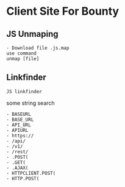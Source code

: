 # Client Site For Bounty

## JS Unmaping

```
- Download file .js.map
use command
unmap [file]
```

## Linkfinder

```
JS linkfinder
```

some string search

```
- BASEURL
- BASE_URL
- API_URL
- APIURL
- https://
- /api/
- /v1/
- /rest/
- .POST(
- .GET(
- .AJAX(
- HTTPCLIENT.POST(
- HTTP.POST(
```
